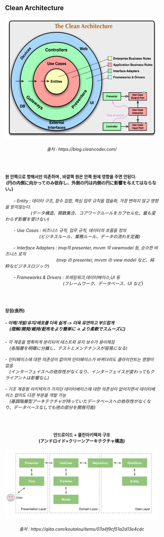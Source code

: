 
<h2> Clean Architecture</h2>

<div align="center">
<img height="400" src="https://github.com/kimTH65/cs/blob/main/img/CleanArchitecture.jpg">
<h6>출처 : https://blog.cleancoder.com/</h6>
</div>

<br>
<h4>원 안쪽으로 향해서만 의존하며 , 바깥쪽 원은 안쪽 원에 영향을 주면 안된다.<br>
&nbsp(円の内側に向かってのみ依存し、外側の円は内側の円に影響を与えてはならない。)
</h4>
<h6>
<a>　　</a>- Entity : 데이터 구조, 함수 집합, 핵심 업무 규칙을 캡슐화, 가장 변하지 않고 영향을 받지않는다.<br>
<a>　　　　　　</a>(データ構造、関数集合、コアワークルールをカプセル化、最も変わらず影響を受けない)
<br><br>
<a>　　</a>- Use Cases : 비즈니스 규칙, 업무 규칙, 데이터의 흐름을 정의<br>
<a>　　　　　　　　</a>(ビジネスルール、業務ルール、データの流れを定義)
<br><br> 
<a>　　</a>- Interface Adapters : mvp의 presenter, mvvm 의 viewmodel 등, 순수한 비즈니스 로직<br>
<a>　　　　　　　　　　　　</a>(mvp の presenter, mvvm の view model など、純粋なビジネスロジック)
<br><br> 
<a>　　</a>- Frameworks & Drivers : 프레임워크,데이터베이스,UI 등<br>
<a>　　　　　　　　　　　　　</a> &nbsp(フレームワーク、データベース、UI など)
</h6> 
<br>

<h4>장점(長所)</h4>
<h5>
 - 이해/개발/유지/배포를 더욱 쉽게 -> 더욱 유연하고 부드럽게<br>
<a>　</a>(理解/開発/維持/配布をより簡単に -> より柔軟でスムーズに)
</h5>
<h6>
 - 각 계층을 명확하게 분리되어 테스트와 유지 보수가 용이해짐<br>
<a>　</a>(各階層を明確に分離し、テストとメンテナンスが容易になる)
<br><br> - 인터페이스에 대한 의존성이 없어져 인터페이스가 바뀌더라도 클라이언트는 영향이 없음<br>
<a>　</a>(インターフェイスへの依存性がなくなり、インターフェイスが変わってもクライアントは影響なし)
<br><br> - 기조 계층형 아키텍처가 가지던 데이터베이스에 대한 의존성이 없어지면서 데이터베이스 없이도 다른 부분을 개발 가능<br><a>　</a>(基調階層型アーキテクチャが持っていたデータベースへの依存性がなくなり、データベースなしでも他の部分を開発可能)
</h6> 
<br>


<div align="center">
<h4>안드로이드 + 클린아키텍처 구조<br>
(アンドロイド+クリーンアーキテクチャ構造)
</h4>
<img src="https://github.com/kimTH65/cs/blob/main/img/cleanAnd.png">
<h6>출처 : https://qiita.com/koutalou/items/07a4f9cf51a2d13e4cdc</h6>
 </div>


